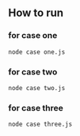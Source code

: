 ## How to run

### for case one 
```
node case one.js
```

### for case two 
```
node case two.js
```

### for case three 
```
node case three.js
```